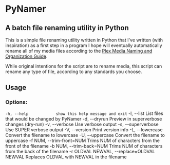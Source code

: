 PyNamer
=======

A batch file renaming utility in Python
---------------------------------------

This is a simple file renaming utility written in Python that I've written (with inspiration) as a first step in a program I hope will eventually automatically rename all of my media files according to the [Plex Media Naming and Organization Guide](http://wiki.plexapp.com/index.php/Media_Naming_and_Organization_Guide).

While original intentions for the script are to rename media, this script can rename any type of file, according to any standards you choose.

Usage
-----

### Options:
`-h, --help            show this help message and exit`
 -l, --list            List files that would be changed by PyNamer
 -d, --dryrun          Preview in superverbose changes (dry-run)
 -v, --verbose         Use verbose output
 -s, --superverbose    Use SUPER verbose output
 -V, --version         Print version info
 -L, --lowercase       Convert the filename to lowercase
 -U, --uppercase       Convert the filename to uppercase
 -f NUM, --trim-front=NUM 
 	Trims NUM of characters from the front of the filename
 -b NUM, --trim-back=NUM 
 	Trims NUM of characters from the back of the filename
 -r OLDVAL NEWVAL, --replace=OLDVAL NEWVAL
                        Replaces OLDVAL with NEWVAL in the filename